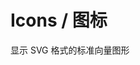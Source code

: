# Icons / 图标

显示 SVG 格式的标准向量图形

<fe-tabs hideDivider>
  <fe-tab title="Yarn">
    <fe-snippet text="yarn add @fect-ui/vue-icons" width="300px" />
  </fe-tab>

  <fe-tab title="Npm">
    <fe-snippet text="npm install @fect-ui/vue-icons" width="300px" />
  </fe-tab>
</fe-tabs>

<fe-code-show title="引入图标库" name="ex-icons-default" />
<fe-code-show title="色彩" name="ex-icons-colors" />
<fe-code-show title="大小" name="ex-icons-sizes" />

<fe-code-show
  title="图标画廊"
  name="ex-icons-list"
  hiddenCode
  desc="精选高质量SVG"
/>
